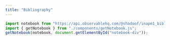```yaml
---
title: "Bibliography"
---
```

```js
import notebook from "https://api.observablehq.com/@shadoof/inapm1_bibliography.js?v=3";
import { getNotebook } from "./components/getNotebook.js";
getNotebook(notebook, document.getElementById("notebook-div"));
```
<div id="notebook-div"></div>
